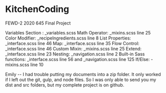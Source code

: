# KitchenCoding
FEWD-2 2020 645 Final Project

Variables Section : _variables.scss
Math Operator: _mixins.scss line 25
Color Modifier: _recipeIngredients.scss line 8
List Properties: _interface.scss line 46
Map: _interface.scss line 35
Flow Control: _interface.scss line 46
Custom Mixin: _mixins.scss line 25
Extend: _interface.scss line 23
Nesting: _navigation.scss line 2
Built-in Sass functions: _interface.scss line 56 and _navigation.scss line 125
If/Else: -mixins.scss line 10

Emily -- I had trouble putting my documents into a zip folder.  It only worked if I left out the git, gulp, and node files.  So I was only able to send you my dist and src folders, but my complete project is on github.
